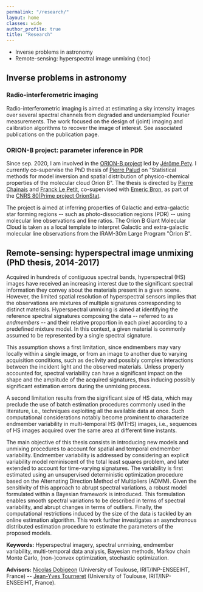 ```yaml
---
permalink: "/research/"
layout: home
classes: wide
author_profile: true
title: "Research"
---
```


* Inverse problems in astronomy
* Remote-sensing: hyperspectral image unmixing
{:toc}

## Inverse problems in astronomy

### Radio-interferometric imaging

Radio-interferometric imaging is aimed at estimating a sky intensity images over several spectral channels from degraded and undersampled Fourier measurements. The work focused on the design of (joint) imaging and calibration algorithms to recover the image of interest. See associated publications on the publication page.

### ORION-B project: parameter inference in PDR

Since sep. 2020, I am involved in the [ORION-B project](https://www.iram.fr/~pety/ORION-B/) led by [Jérôme Pety](https://www.researchgate.net/profile/Jerome-Pety). I currently co-supervise the PhD thesis of [Pierre Palud](...) on "Statistical methods for model inversion and spatial distribution of physico-chemical properties of the molecular cloud Orion B". The thesis is directed by [Pierre Chainais](http://pierrechainais.ec-lille.fr/) and [Franck Le Petit](https://www.researchgate.net/scientific-contributions/Franck-Le-Petit-2120067675), co-supervised with [Emeric Bron](https://scholar.google.com/citations?user=UuSePNEAAAAJ&hl=fr), as part of the [CNRS 80|Prime project OrionStat](https://miti.cnrs.fr/prime/orionstat/).
<!-- http://pierrechainais.ec-lille.fr/OrionStat/ -->

The project is aimed at inferring properties of Galactic and extra-galactic star forming regions -- such as photo-dissociation regions (PDR) -- using molecular line observations and line ratios. The Orion B Giant Molecular Cloud is taken as a local template to interpret Galactic and extra-galactic molecular line observations from the IRAM-30m Large Program "Orion B".

## Remote-sensing: hyperspectral image unmixing (PhD thesis, 2014-2017)

Acquired in hundreds of contiguous spectral bands, hyperspectral (HS) images have received an increasing interest due to the significant spectral information they convey about the materials present in a given scene. However, the limited spatial resolution of hyperspectral sensors implies that the observations are mixtures of multiple signatures corresponding to distinct materials. Hyperspectral unmixing is aimed at identifying the reference spectral signatures composing the data -- referred to as <em>endmembers</em> -- and their relative proportion in each pixel according to a predefined mixture model. In this context, a given material is commonly assumed to be represented by a single spectral signature.

This assumption shows a first limitation, since endmembers may vary locally within a single image, or from an image to another due to varying acquisition conditions, such as declivity and possibly complex interactions between the incident light and the observed materials. Unless properly accounted for, spectral variability can have a significant impact on the shape and the amplitude of the acquired signatures, thus inducing possibly significant estimation errors during the unmixing process.

A second limitation results from the significant size of HS data, which may preclude the use of batch estimation procedures commonly used in the literature, i.e., techniques exploiting all the available data at once. Such computational considerations notably become prominent to characterize endmember variability in multi-temporal HS (MTHS) images, i.e., sequences of HS images acquired over the same area at different time instants.

The main objective of this thesis consists in introducing new models and unmixing procedures to account for spatial and temporal endmember variability. Endmember variability is addressed by considering an explicit variability model reminiscent of the total least squares problem, and later extended to account for time-varying signatures. The variability is first estimated using an unsupervised deterministic optimization procedure based on the Alternating Direction Method of Multipliers (ADMM). Given the sensitivity of this approach to abrupt spectral variations, a robust model formulated within a Bayesian framework is introduced. This formulation enables smooth spectral variations to be described in terms of spectral variability, and abrupt  changes in terms of outliers. Finally, the computational restrictions induced by the size of the data is tackled by an online estimation algorithm. This work further investigates an asynchronous distributed estimation procedure to estimate the parameters of the proposed models.

**Keywords:** Hyperspectral imagery, spectral unmixing, endmember variability, multi-temporal data analysis, Bayesian methods, Markov chain Monte Carlo, (non-)convex optimization, stochastic optimization.

**Advisors:**
       <a href="http://www.enseeiht.fr/%7Edobigeon/">Nicolas Dobigeon</a> (University of Toulouse, IRIT/INP-ENSEEIHT, France)
    -- <a href="http://www.enseeiht.fr/%7Etourneret/">Jean-Yves Tourneret</a> (University of Toulouse, IRIT/INP-ENSEEIHT, France).
    
<!-- 
<figure>
  <img alt="HS image" src="../assets/img/fig_hyper.png" class="lead, center" data-height="100" />
  <figcaption>An hyperspectral image (RGB composition).</figcaption>
</figure> -->
